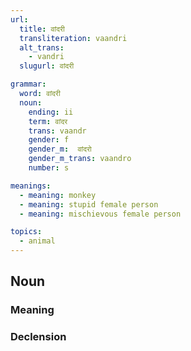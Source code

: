 ```yaml
---
url:
  title: वांदरी
  transliteration: vaandri
  alt_trans:
    - vandri
  slugurl: वांदरी

grammar:
  word: वांदरी
  noun:
    ending: ii
    term: वांदर
    trans: vaandr
    gender: f
    gender_m:  वांदरो
    gender_m_trans: vaandro
    number: s

meanings:
  - meaning: monkey
  - meaning: stupid female person
  - meaning: mischievous female person

topics:
  - animal
---
```


## Noun
### Meaning
<meaning :meanings="meanings" :url="url"></meaning>

### Declension
<noun-decl :grammar="grammar"></noun-decl>